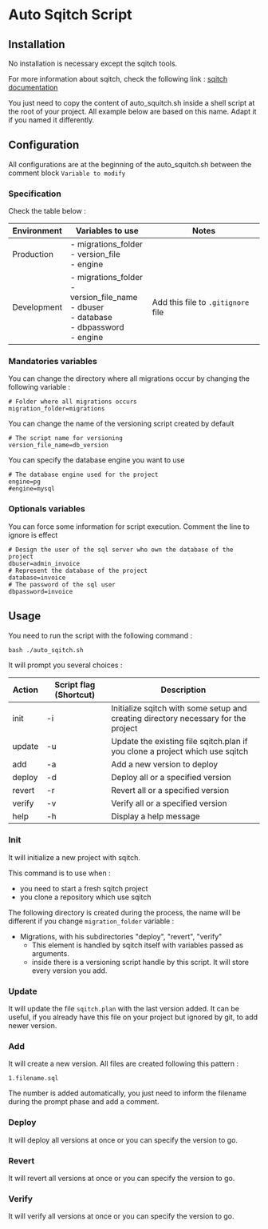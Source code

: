 # Auto Sqitch Script

## Installation

No installation is necessary except the sqitch tools.

For more information about sqitch, check the following link : [sqitch documentation](https://sqitch.org/)

You just need to copy the content of auto_squitch.sh inside a shell script at the root of your project. All example below are based on this name. Adapt it if you named it differently.

## Configuration

All configurations are at the beginning of the auto_squitch.sh between the comment block `Variable to modify`

### Specification

Check the table below :

| Environment | Variables to use                                                                                      | Notes                              |
|-------------|-------------------------------------------------------------------------------------------------------|------------------------------------|
| Production  | - migrations_folder<br/>- version_file<br/>- engine                                                   |                                    |
| Development | - migrations_folder<br/>- version_file_name<br/>- dbuser<br/>- database<br/>- dbpassword<br/>- engine | Add this file to `.gitignore` file |

### Mandatories variables

You can change the directory where all migrations occur by changing the following variable :
```shell
# Folder where all migrations occurs
migration_folder=migrations
```

You can change the name of the versioning script created by default

```shell
# The script name for versioning
version_file_name=db_version
```

You can specify the database engine you want to use

```shell
# The database engine used for the project
engine=pg
#engine=mysql
```

### Optionals variables

You can force some information for script execution. Comment the line to ignore is effect 

```shell
# Design the user of the sql server who own the database of the project
dbuser=admin_invoice
# Represent the database of the project
database=invoice
# The password of the sql user
dbpassword=invoice
```

## Usage

You need to run the script with the following command :

```shell
bash ./auto_sqitch.sh
```

It will prompt you several choices :

| Action | Script flag (Shortcut) | Description                                                                        |
|--------|------------------------|------------------------------------------------------------------------------------|
| init   | -i                     | Initialize sqitch with some setup and creating directory necessary for the project |
| update | -u                     | Update the existing file sqitch.plan if you clone a project which use sqitch       |
| add    | -a                     | Add a new version to deploy                                                        |
| deploy | -d                     | Deploy all or a specified version                                                  |
| revert | -r                     | Revert all or a specified version                                                  |
| verify | -v                     | Verify all or a specified version                                                  |
| help   | -h                     | Display a help message                                                             |


### Init

It will initialize a new project with sqitch. 

This command is to use when :
- you need to start a fresh sqitch project 
- you clone a repository which use sqitch

The following directory is created during the process, the name will be different if you change `migration_folder` variable :

- Migrations, with his subdirectories "deploy", "revert", "verify"
  - This element is handled by sqitch itself with variables passed as arguments.
  - inside there is a versioning script handle by this script. It will store every version you add.

### Update

It will update the file `sqitch.plan` with the last version added. It can be useful, if you already have this file on your project but ignored by git, to add newer version.

### Add

It will create a new version. All files are created following this pattern :

```shell
1.filename.sql
```

The number is added automatically, you just need to inform the filename during the prompt phase and add a comment.

### Deploy

It will deploy all versions at once or you can specify the version to go.

### Revert

It will revert all versions at once or you can specify the version to go.

### Verify

It will verify all versions at once or you can specify the version to go.






